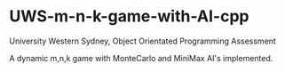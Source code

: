 # UWS-m-n-k-game-with-AI-cpp
University Western Sydney, Object Orientated Programming Assessment

A dynamic m,n,k game with MonteCarlo and MiniMax AI's implemented.
